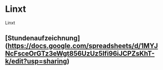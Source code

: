 # Linxt
Linxt

## [Stundenaufzeichnung] (https://docs.google.com/spreadsheets/d/1MYJNcFsceOrGTz3eWgt856UzUz5Ifi96iJCPZsKhT-k/edit?usp=sharing)
